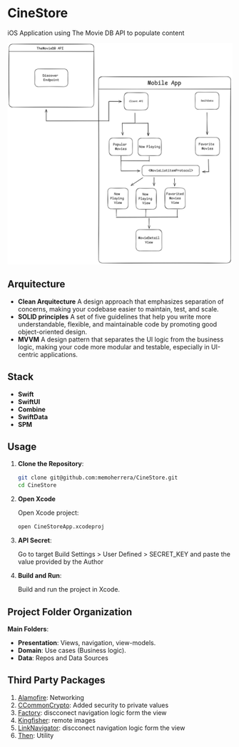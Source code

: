 # CineStore

iOS Application using The Movie DB API to populate content

<p align="center">
  <img src="images/app-diagram.png"/>
</p>

## Arquitecture

- **Clean Arquitecture**
    A design approach that emphasizes separation of concerns, making your codebase easier to maintain, test, and scale.
- **SOLID principles**
    A set of five guidelines that help you write more understandable, flexible, and maintainable code by promoting good object-oriented design.
- **MVVM**
    A design pattern that separates the UI logic from the business logic, making your code more modular and testable, especially in UI-centric applications.

## Stack
- **Swift**
- **SwiftUI**
- **Combine**
- **SwiftData**
- **SPM**

## Usage

1. **Clone the Repository**:

    ```bash
    git clone git@github.com:memoherrera/CineStore.git
    cd CineStore
    ```
2. **Open Xcode** 

    Open Xcode project:

    ```bash
    open CineStoreApp.xcodeproj
    ```
4. **API Secret**:
    
    Go to target Build Settings > User Defined > SECRET_KEY and paste the value provided by the Author 
    
4. **Build and Run**:
    
    Build and run the project in Xcode. 

## Project Folder Organization

  **Main Folders**:
    
- **Presentation**: Views, navigation, view-models.
- **Domain**: Use cases (Business logic).
- **Data**: Repos and Data Sources


## Third Party Packages

1. [Alamofire](https://alamofire.github.io/Alamofire): Networking
2. [CCommonCrypto](https://github.com/jernejstrasner/CCommonCrypto.git): Added security to private values
3. [Factory](https://github.com/hmlongco/Factory): discconect navigation logic form the view 
4. [Kingfisher](https://github.com/onevcat/Kingfisher.git): remote images
5. [LinkNavigator](https://github.com/interactord/LinkNavigator.git): discconect navigation logic form the view 
6. [Then](https://github.com/devxoul/Then): Utility
